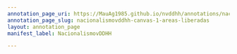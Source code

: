 ```yaml
---
annotation_page_uri: https://MauAg1985.github.io/nvddhh/annotations/nacionalismovddhh-canvas-1-areas-liberadas.json
annotation_page_slug: nacionalismovddhh-canvas-1-areas-liberadas
layout: annotation_page
manifest_label: NacionalismovDDHH

---
```

